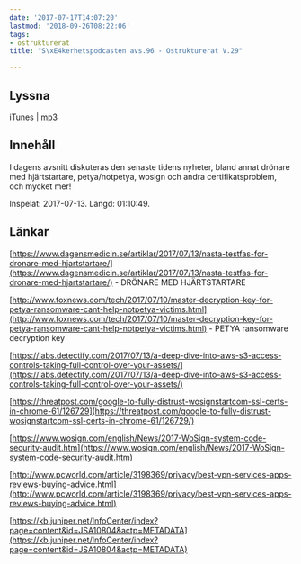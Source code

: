 ```yaml
---
date: '2017-07-17T14:07:20'
lastmod: '2018-09-26T08:22:06'
tags:
- ostrukturerat
title: "S\xE4kerhetspodcasten avs.96 - Ostrukturerat V.29"

---
```

## Lyssna

iTunes \| [mp3](http://traffic.libsyn.com/sakerhetspodcasten/2017-07-13_Ostrukturerat.mp3)

## Innehåll

I dagens avsnitt diskuteras den senaste tidens nyheter, bland annat drönare med hjärtstartare,
petya/notpetya, wosign och andra certifikatsproblem, och mycket mer!

Inspelat: 2017-07-13. Längd: 01:10:49.

## Länkar

[https://www.dagensmedicin.se/artiklar/2017/07/13/nasta-testfas-for-dronare-med-hjartstartare/](https://www.dagensmedicin.se/artiklar/2017/07/13/nasta-testfas-for-dronare-med-hjartstartare/)  - DRÖNARE MED HJÄRTSTARTARE



[http://www.foxnews.com/tech/2017/07/10/master-decryption-key-for-petya-ransomware-cant-help-notpetya-victims.html](http://www.foxnews.com/tech/2017/07/10/master-decryption-key-for-petya-ransomware-cant-help-notpetya-victims.html)  - PETYA ransomware decryption key



[https://labs.detectify.com/2017/07/13/a-deep-dive-into-aws-s3-access-controls-taking-full-control-over-your-assets/](https://labs.detectify.com/2017/07/13/a-deep-dive-into-aws-s3-access-controls-taking-full-control-over-your-assets/)



[https://threatpost.com/google-to-fully-distrust-wosignstartcom-ssl-certs-in-chrome-61/126729](https://threatpost.com/google-to-fully-distrust-wosignstartcom-ssl-certs-in-chrome-61/126729/)



[https://www.wosign.com/english/News/2017-WoSign-system-code-security-audit.htm](https://www.wosign.com/english/News/2017-WoSign-system-code-security-audit.htm)



[http://www.pcworld.com/article/3198369/privacy/best-vpn-services-apps-reviews-buying-advice.html](http://www.pcworld.com/article/3198369/privacy/best-vpn-services-apps-reviews-buying-advice.html)



[https://kb.juniper.net/InfoCenter/index?page=content&id=JSA10804&actp=METADATA](https://kb.juniper.net/InfoCenter/index?page=content&id=JSA10804&actp=METADATA)

